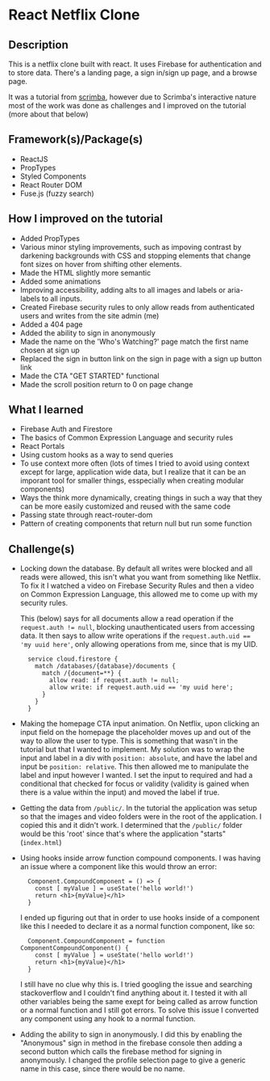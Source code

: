# React Netflix Clone

## Description
This is a netflix clone built with react. It uses Firebase for authentication and to store data. There's a landing page, a sign in/sign up page, and a browse page.

It was a tutorial from [scrimba](scrimba.com), however due to Scrimba's interactive nature most of the work was done as challenges and I improved on the tutorial (more about that below)
 
## Framework(s)/Package(s)
* ReactJS
* PropTypes
* Styled Components
* React Router DOM
* Fuse.js (fuzzy search)

## How I improved on the tutorial
* Added PropTypes
* Various minor styling improvements, such as impoving contrast by darkening backgrounds with CSS and stopping elements that change font sizes on hover from shifting other elements.
* Made the HTML slightly more semantic
* Added some animations
* Improving accessibility, adding alts to all images and labels or aria-labels to all inputs.
* Created Firebase security rules to only allow reads from authenticated users and writes from the site admin (me)
* Added a 404 page
* Added the ability to sign in anonymously
* Made the name on the 'Who's Watching?' page match the first name chosen at sign up
* Replaced the sign in button link on the sign in page with a sign up button link
* Made the CTA "GET STARTED" functional
* Made the scroll position return to 0 on page change


## What I learned
* Firebase Auth and Firestore
* The basics of Common Expression Language and security rules
* React Portals
* Using custom hooks as a way to send queries
* To use context more often (lots of times I tried to avoid using context except for large, application wide data, but I realize that it can be an imporant tool for smaller things, esspecially when creating modular components)
* Ways the think more dynamically, creating things in such a way that they can be more easily customized and reused with the same code
* Passing state through react-router-dom
* Pattern of creating components that return null but run some function

## Challenge(s)
* Locking down the database. By default all writes were blocked and all reads were allowed, this isn't what you want from something like Netflix. To fix it I watched a video on Firebase Security Rules and then a video on Common Expression Language, this allowed me to come up with my security rules. 

    This (below) says for all documents allow a read operation if the ```request.auth != null```, blocking unauthenticated users from accessing data. It then says to allow write operations if the ```request.auth.uid == 'my uuid here'```, only allowing operations from me, since that is my UID.


        service cloud.firestore {
          match /databases/{database}/documents {
            match /{document=**} {
              allow read: if request.auth != null;
              allow write: if request.auth.uid == 'my uuid here';
            }
          }
        }


* Making the homepage CTA input animation. On Netflix, upon clicking an input field on the homepage the placeholder moves up and out of the way to allow the user to type. This is something that wasn't in the tutorial but that I wanted to implement. My solution was to wrap the input and label in a div with ```position: absolute```, and have the label and input be ```position: relative```. This then allowed me to manipulate the label and input however I wanted. I set the input to required and had a conditional that checked for focus or validity (validity is gained when there is a value within the input) and moved the label if true. 

* Getting the data from ```/public/```. In the tutorial the application was setup so that the images and video folders were in the root of the application. I copied this and it didn't work. I determined that the ```/public/``` folder would be this 'root' since that's where the application "starts" (```index.html```)

* Using hooks inside arrow function compound components. I was having an issue where a component like this would throw an error:

        Component.CompoundComponent = () => {
          const [ myValue ] = useState('hello world!')
          return <h1>{myValue}</h1>
        }

  I ended up figuring out that in order to use hooks inside of a component like this I needed to declare it as a normal function component, like so:

        Component.CompoundComponent = function ComponentCompoundComponent() {
          const [ myValue ] = useState('hello world!')
          return <h1>{myValue}</h1>
        }

  I still have no clue why this is. I tried googling the issue and searching stackoverflow and I couldn't find anything about it. I tested it with all other variables being the same exept for being called as arrow function or a normal function and I still got errors. To solve this issue I converted any component using any hook to a normal function.

* Adding the ability to sign in anonymously. I did this by enabling the "Anonymous" sign in method in the firebase console then adding a second button which calls the firebase method for signing in anonymously. I changed the profile selection page to give a generic name in this case, since there would be no name.
